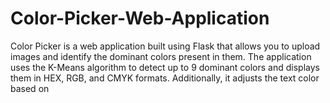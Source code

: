 # Color-Picker-Web-Application
Color Picker is a web application built using Flask that allows you to upload images and identify the dominant colors present in them. The application uses the K-Means algorithm to detect up to 9 dominant colors and displays them in HEX, RGB, and CMYK formats. Additionally, it adjusts the text color based on
